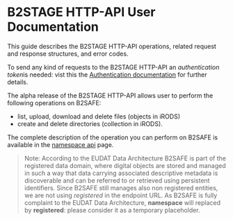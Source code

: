 
# B2STAGE HTTP-API User Documentation

This guide describes the B2STAGE HTTP-API operations, related request and response structures, and error codes.

To send any kind of requests to the B2STAGE HTTP-API an *authentication token*is needed: vist this the [Authentication documentation](#/authentication.md) for further details.

The alpha release of the B2STAGE HTTP-API allows user to perform the following operations on B2SAFE:
- list, upload, download and delete files (objects in iRODS) 
- create and delete directories (collection in iRODS).

The complete description of the operation you can perform on B2SAFE is available in the [namespace api](#/registered.md) page.

>Note: According to the EUDAT Data Architecture B2SAFE is part of the registered data domain, where digital objects are stored and managed in such a way that data carrying associated descriptive metadata is discoverable and can be referred to or retrieved using persistent identifiers.
Since B2SAFE still manages also non registered entities, we are not using *registered* in the endpoint URL. As B2SAFE is fully complaint to the EUDAT Data Architecture, **namespace** will replaced by **registered**: please consider it as a temporary placeholder.

